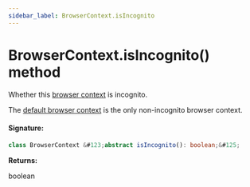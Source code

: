 ```yaml
---
sidebar_label: BrowserContext.isIncognito
---
```


# BrowserContext.isIncognito() method

Whether this [browser context](./puppeteer.browsercontext.md) is incognito.

The [default browser context](./puppeteer.browser.defaultbrowsercontext.md) is the only non-incognito browser context.

#### Signature:

```typescript
class BrowserContext &#123;abstract isIncognito(): boolean;&#125;
```

**Returns:**

boolean
